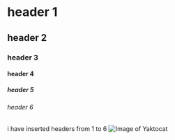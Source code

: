 # header 1
## header 2
### header 3
#### header 4
##### header 5
###### header 6
i have inserted headers from 1 to 6
![Image of Yaktocat](https://octodex.github.com/images/yaktocat.png)
